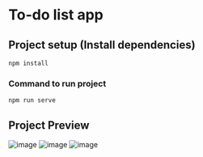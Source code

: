 # To-do list app

## Project setup (Install dependencies)
```
npm install
```

### Command to run project
```
npm run serve
```

## Project Preview
![image](https://user-images.githubusercontent.com/22825593/134549742-74d30733-1068-48f1-a2ae-9328a70ac554.png)
![image](https://user-images.githubusercontent.com/22825593/134549778-ad6c5062-d7b6-479d-b062-1077e91b6535.png)
![image](https://user-images.githubusercontent.com/22825593/134549819-97d79afb-aa2a-4937-8f31-21d3b04ce9ee.png)

